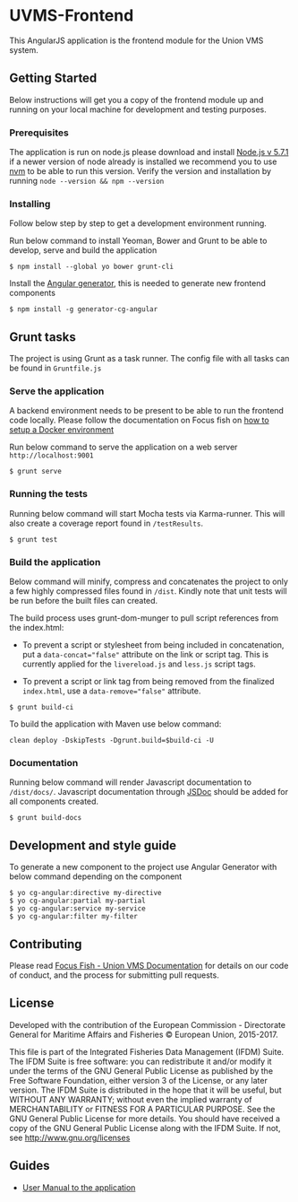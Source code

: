 # UVMS-Frontend

This AngularJS application is the frontend module for the Union VMS system.

## Getting Started

Below instructions will get you a copy of the frontend module up and running on your local machine for development and testing purposes.

### Prerequisites

The application is run on node.js please download and install [Node.js v 5.7.1](https://nodejs.org/download/release/v5.7.1/) if a newer version of node already is installed we recommend you to use [nvm](https://github.com/creationix/nvm) to be able to run this version. Verify the version and installation by running `node --version && npm --version`


### Installing

Follow below step by step to get a development environment running.

Run below command to install Yeoman, Bower and Grunt to be able to develop, serve and build the application

```
$ npm install --global yo bower grunt-cli
```

Install the [Angular generator](https://github.com/cgross/generator-cg-angular), this is needed to generate new frontend components

```
$ npm install -g generator-cg-angular
```

## Grunt tasks

The project is using Grunt as a task runner. The config file with all tasks can be found in `Gruntfile.js`

### Serve the application

A backend environment needs to be present to be able to run the frontend code locally. Please follow the documentation on Focus fish on [how to setup a Docker environment](https://focusfish.atlassian.net/wiki/display/UVMS/Docker+Installation)

Run below command to serve the application on a web server `http://localhost:9001`

```
$ grunt serve
```

### Running the tests

Running below command will start Mocha tests via Karma-runner. This will also create a coverage report found in `/testResults`.

```
$ grunt test
```

### Build the application

Below command will minify, compress and concatenates the project to only a few highly compressed files found in `/dist`. Kindly note that unit tests will be run before the built files can created.

The build process uses grunt-dom-munger to pull script references from the index.html:

* To prevent a script or stylesheet from being included in concatenation, put a `data-concat="false"` attribute on the link or script tag.  This is currently applied for the `livereload.js` and `less.js` script tags.

* To prevent a script or link tag from being removed from the finalized `index.html`, use a `data-remove="false"` attribute.

```
$ grunt build-ci
```

To build the application with Maven use below command:
```
clean deploy -DskipTests -Dgrunt.build=$build-ci -U
```


### Documentation

Running below command will render Javascript documentation to `/dist/docs/`. Javascript documentation through [JSDoc](http://usejsdoc.org/) should be added for all components created.
```
$ grunt build-docs
```

## Development and style guide

To generate a new component to the project use Angular Generator with below command depending on the component
```
$ yo cg-angular:directive my-directive
$ yo cg-angular:partial my-partial
$ yo cg-angular:service my-service
$ yo cg-angular:filter my-filter
```

## Contributing

Please read [Focus Fish - Union VMS Documentation](https://focusfish.atlassian.net/wiki/display/FOC/DRAFT+-+JIRA+and+GitHub+workflow+in+practice) for details on our code of conduct, and the process for submitting pull requests.

## License

Developed with the contribution of the European Commission - Directorate General for Maritime Affairs and Fisheries © European Union, 2015-2017.

This file is part of the Integrated Fisheries Data Management (IFDM) Suite. The IFDM Suite is free software: you can redistribute it and/or modify it under the terms of the GNU General Public License as published by the Free Software Foundation, either version 3 of the License, or any later version. The IFDM Suite is distributed in the hope that it will be useful, but WITHOUT ANY WARRANTY; without even the implied warranty of MERCHANTABILITY or FITNESS FOR A PARTICULAR PURPOSE.  See the GNU General Public License for more details. You should have received a copy of the GNU General Public License along with the IFDM Suite. If not, see http://www.gnu.org/licenses

## Guides

* [User Manual to the application](https://focusfish.atlassian.net/wiki/display/UVMS/Union+VMS+-+User+Manual)
